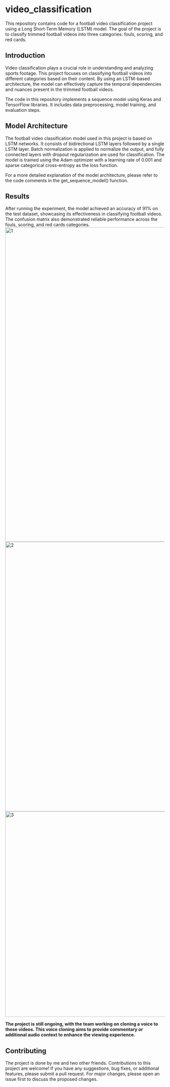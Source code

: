 # video_classification
This repository contains code for a football video classification project using a Long Short-Term Memory (LSTM) model. The goal of the project is to classify trimmed football videos into three categories: fouls, scoring, and red cards.

## Introduction
Video classification plays a crucial role in understanding and analyzing sports footage. This project focuses on classifying football videos into different categories based on their content. By using an LSTM-based architecture, the model can effectively capture the temporal dependencies and nuances present in the trimmed football videos.

The code in this repository implements a sequence model using Keras and TensorFlow libraries. It includes data preprocessing, model training, and evaluation steps.

## Model Architecture
The football video classification model used in this project is based on LSTM networks. It consists of bidirectional LSTM layers followed by a single LSTM layer. Batch normalization is applied to normalize the output, and fully connected layers with dropout regularization are used for classification. The model is trained using the Adam optimizer with a learning rate of 0.001 and sparse categorical cross-entropy as the loss function.

For a more detailed explanation of the model architecture, please refer to the code comments in the get_sequence_model() function.

## Results
After running the experiment, the model achieved an accuracy of 91% on the test dataset, showcasing its effectiveness in classifying football videos. The confusion matrix also demonstrated reliable performance across the fouls, scoring, and red cards categories.
<img width="991" alt="1" src="https://github.com/meeno15/video_classification/assets/57276152/2e574ae4-c226-45aa-9e55-4abb7794a515">
<img width="850" alt="2" src="https://github.com/meeno15/video_classification/assets/57276152/30e7a59d-589e-4889-beaa-dcb6af6fca18">
<img width="647" alt="3" src="https://github.com/meeno15/video_classification/assets/57276152/9f1ea5f9-28fe-4bab-9f33-8fdf4ebaeec6">



**The project is still ongoing, with the team working on cloning a voice to these videos. This voice cloning aims to provide commentary or additional audio context to enhance the viewing experience.**

## Contributing
The project is done by me and two other friends. Contributions to this project are welcome! If you have any suggestions, bug fixes, or additional features, please submit a pull request. For major changes, please open an issue first to discuss the proposed changes.



